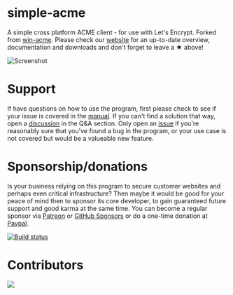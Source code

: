 # simple-acme
A simple cross platform ACME client - for use with Let's Encrypt. Forked from [win-acme](http://github.com/win-acme/win-acme). Please check our [website](https://simple-acme.com/) for an up-to-date overview, documentation and downloads and don't forget to leave a ★ above!

![Screenshot](https://simple-acme.com/assets/screenshot.png)

# Support
If have questions on how to use the program, first please check to see if your issue is covered in the [manual](https://simple-acme.com/manual/getting-started). If you can't find a solution that way, open a [discussion](https://github.com/orgs/simple-acme/discussions/new?category=q-a) in the Q&A section. Only open an [issue](https://github.com/simple-acme/simple-acme/issues) if you're reasonably sure that you've found a bug in the program, or your use case is not covered but would be a valueable new feature.

# Sponsorship/donations
Is your business relying on this program to secure customer websites and perhaps even critical infrastructure? Then maybe it would be good for your peace of mind then to sponsor its core developer, to gain guaranteed future support and good karma at the same time. You can become a regular sponsor via [Patreon](https://www.patreon.com/woutertinus) or [GitHub Sponsors](https://github.com/sponsors/WouterTinus) or do a one-time donation at [Paypal](http://paypal.me/woutertinus).

[![Build status](https://ci.appveyor.com/api/projects/status/yg3mym4rthh2pu90/branch/main?svg=true)](https://ci.appveyor.com/project/WouterTinus/simple-acme/branch/main)

# Contributors
<a href="https://github.com/simple-acme/simple-acme/graphs/contributors">
  <img src="https://contrib.rocks/image?repo=simple-acme/simple-acme" />
</a>

